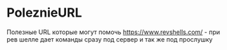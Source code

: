 # PoleznieURL
Полезные URL которые могут помочь 
https://www.revshells.com/ - при рев шелле дает команды сразу под сервер и так же под прослушку
